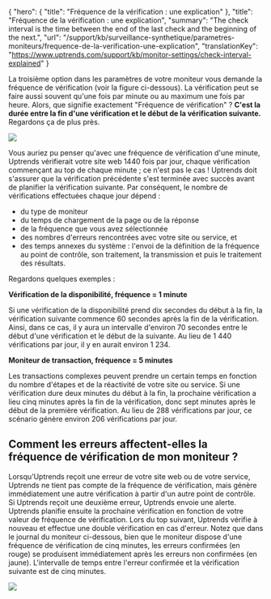 {
  "hero": {
    "title": "Fréquence de la vérification : une explication"
  },
  "title": "Fréquence de la vérification : une explication",
  "summary": "The check interval is the time between the end of the last check and the beginning of the next.",
  "url": "/support/kb/surveillance-synthetique/parametres-moniteurs/frequence-de-la-verification-une-explication",
  "translationKey": "https://www.uptrends.com/support/kb/monitor-settings/check-interval-explained"
}

La troisième option dans les paramètres de votre moniteur vous demande la fréquence de vérification (voir la figure ci-dessous). La vérification peut se faire aussi souvent qu'une fois par minute ou au maximum une fois par heure. Alors, que signifie exactement "Fréquence de vérification" ? **C'est la durée entre la fin d'une vérification et le début de la vérification suivante.** Regardons ça de plus près.

![](/img/content/f85e98b3-de09-449f-9232-163274e2a4e0.png)

Vous auriez pu penser qu'avec une fréquence de vérification d'une minute, Uptrends vérifierait votre site web 1440 fois par jour, chaque vérification commençant au top de chaque minute ; ce n'est pas le cas ! Uptrends doit s'assurer que la vérification précédente s'est terminée avec succès avant de planifier la vérification suivante. Par conséquent, le nombre de vérifications effectuées chaque jour dépend :

-   du type de moniteur
-   du temps de chargement de la page ou de la réponse
-   de la fréquence que vous avez sélectionnée
-   des nombres d'erreurs rencontrées avec votre site ou service, et
-   des temps annexes du système : l'envoi de la définition de la fréquence au point de contrôle, son traitement, la transmission et puis le traitement des résultats.

Regardons quelques exemples :

**Vérification de la disponibilité, fréquence = 1 minute**

Si une vérification de la disponibilité prend dix secondes du début à la fin, la vérification suivante commence 60 secondes après la fin de la vérification. Ainsi, dans ce cas, il y aura un intervalle d'environ 70 secondes entre le début d'une vérification et le début de la suivante. Au lieu de 1 440 vérifications par jour, il y en aurait environ 1 234.

**Moniteur de transaction, fréquence = 5 minutes**

Les transactions complexes peuvent prendre un certain temps en fonction du nombre d'étapes et de la réactivité de votre site ou service. Si une vérification dure deux minutes du début à la fin, la prochaine vérification a lieu cinq minutes après la fin de la vérification, donc sept minutes après le début de la première vérification. Au lieu de 288 vérifications par jour, ce scénario génère environ 206 vérifications par jour.

## Comment les erreurs affectent-elles la fréquence de vérification de mon moniteur ?

Lorsqu’Uptrends reçoit une erreur de votre site web ou de votre service, Uptrends ne tient pas compte de la fréquence de vérification, mais génère immédiatement une autre vérification à partir d'un autre point de contrôle. Si Uptrends reçoit une deuxième erreur, Uptrends envoie une alerte. Uptrends planifie ensuite la prochaine vérification en fonction de votre valeur de fréquence de vérification. Lors du top suivant, Uptrends vérifie à nouveau et effectue une double vérification en cas d'erreur. Notez que dans le journal du moniteur ci-dessous, bien que le moniteur dispose d'une fréquence de vérification de cinq minutes, les erreurs confirmées (en rouge) se produisent immédiatement après les erreurs non confirmées (en jaune). L'intervalle de temps entre l'erreur confirmée et la vérification suivante est de cinq minutes.

![](/img/content/94119dc3-4d6f-4f5c-97b5-0a58e69ae3bf.png)
